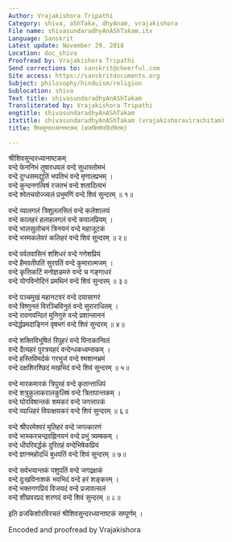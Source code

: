 ```yaml
---
Author: Vrajakishora Tripathi
Category: shiva, aShTaka, dhyAnam, vrajakishora
File name: shivasundaradhyAnAShTakam.itx
Language: Sanskrit
Latest update: November 29, 2018
Location: doc_shiva
Proofread by: Vrajakishora Tripathi
Send corrections to: sanskrit@cheerful.com
Site access: https://sanskritdocuments.org
Subject: philosophy/hinduism/religion
Sublocation: shiva
Text title: shivasundaradhyAnAShTakam
Transliterated by: Vrajakishora Tripathi
engtitle: shivasundaradhyAnAShTakam
itxtitle: shivasundaradhyAnAShTakam (vrajakishoravirachitam)
title: शिवसुन्दरध्यानाष्टकम् (व्रजकिशोरविरचितम्)

---
```

  
 श्रीशिवसुन्दरध्यानाष्टकम्   
वन्दे फेननिभं तुषारधवलं वन्दे सुधास्तोमभं  
वन्दे दुग्धसमद्युतिं भपतिभं वन्दे मृणालप्रभम् ।  
वन्दे कुन्दनगत्विषं रजतभं वन्दे शतादित्यभं  
वन्दे श्वेतचयोज्ज्वलं प्रभुमणिं वन्दे शिवं सुन्दरम् ॥ १॥  
  
वन्दे व्यालगलं त्रिशूललसितं वन्दे कलेशालयं  
वन्दे कालहरं हलाहलगलं वन्दे कपालप्रियम् ।  
वन्दे भालसुलोचनं त्रिनयनं वन्दे महाजूटकं  
वन्दे भस्मकलेवरं कलिहरं वन्दे शिवं सुन्दरम् ॥ २॥  
  
वन्दे पर्वतवासिनं शशिधरं वन्दे गणेशप्रियं  
वन्दे हैमवतीपतिं सुरपतिं वन्दे कुमारात्मजम् ।  
वन्दे कृत्तिकटिं मनोज्ञडमरुं वन्दे च गङ्गाधरं  
वन्दे योगविनोदिनं प्रमथिनं वन्दे शिवं सुन्दरम् ॥ ३॥  
  
वन्दे पञ्चमुखं महानटवरं वन्दे दयासागरं  
वन्दे विष्णुनतं विरञ्चिविनुतं वन्दे सुराराधितम् ।  
वन्दे रावणवन्दितं मुनिगुरुं वन्दे प्रशान्ताननं  
वन्देर्द्धप्रमदाङ्गिनं वृषभगं वन्दे शिवं सुन्दरम् ॥ ४॥  
  
वन्दे शक्तिविभूषितं रिपुहरं वन्दे पिनाकान्वितं  
वन्दे दैत्यहरं पुरत्रयहरं वन्देन्धकध्वम्सकम् ।  
वन्दे हस्तिविमर्दकं गरभुजं वन्दे श्मशानभ्रमं  
वन्दे दक्षशिरश्छिदं मखभिदं वन्दे शिवं सुन्दरम् ॥ ५॥  
  
वन्दे मारकमारकं त्रिपुरहं वन्दे कृतान्ताधिपं  
वन्दे शत्रुकुलाकरालकुलिषं वन्दे त्रितापान्तकम् ।  
वन्दे घोरविषान्तकं शमकरं वन्दे जगत्तारकं  
वन्दे व्याधिहरं विपत्क्षयकरं वन्दे शिवं सुन्दरम् ॥ ६॥  
  
वन्दे श्रीपरमेश्वरं मृतिहरं वन्दे जगत्कारणं  
वन्दे भास्करचन्द्रवह्निनयनं वन्दे प्रभुं त्र्यम्बकम् ।  
वन्दे धीपरिवर्द्धकं दुरितहं वन्देभिषेकप्रियं  
वन्दे ज्ञानमहोदधिं बुधपतिं वन्दे शिवं सुन्दरम् ॥ ७॥  
  
वन्दे सर्वभयान्तकं पशुपतिं वन्दे जगद्रक्षकं   
वन्दे दुःखविनाशकं भवभिदं वन्दे हरं शङ्करम् ।  
वन्दे भक्तगणप्रियं विजयदं वन्दे प्रजावत्सलं  
वन्दे शीघ्रवरप्रदं शरणदं वन्दे शिवं सुन्दरम् ॥ ८॥  
  
इति व्रजकिशोरविरचतं श्रीशिवसुन्दरध्यानाष्टकं सम्पूर्णम् ।  
  
Encoded and proofread by Vrajakishora  
  
